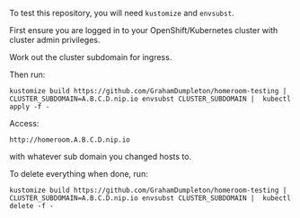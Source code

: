 To test this repository, you will need `kustomize` and `envsubst`.

First ensure you are logged in to your OpenShift/Kubernetes cluster
with cluster admin privileges.

Work out the cluster subdomain for ingress.

Then run:

```
kustomize build https://github.com/GrahamDumpleton/homeroom-testing | CLUSTER_SUBDOMAIN=A.B.C.D.nip.io envsubst CLUSTER_SUBDOMAIN |  kubectl apply -f -
```

Access:

```
http://homeroom.A.B.C.D.nip.io
```

with whatever sub domain you changed hosts to.

To delete everything when done, run:

```
kustomize build https://github.com/GrahamDumpleton/homeroom-testing | CLUSTER_SUBDOMAIN=A.B.C.D.nip.io envsubst CLUSTER_SUBDOMAIN |  kubectl delete -f -
```
